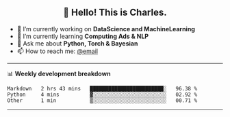 <h2 align="center">👋 Hello! This is Charles.</h2>
<!--<p align="center">
  <a href="https://blog.athulcyriac.co">Blog</a> •
  <a href="https://twitter.com/athulcajay">Twitter</a>
</p>-->


- 🔭 I’m currently working on **DataScience and MachineLearning**
- 🌱 I’m currently learning **Computing Ads & NLP**
- 💬 Ask me about **Python, Torch & Bayesian**
- 📫 How to reach me: [@email](liuxinhe@outlook.com)

-------
📊 **Weekly development breakdown**
<!--START_SECTION:waka-->
```text
Markdown   2 hrs 43 mins   ████████████████████████░   96.38 % 
Python     4 mins          ▓░░░░░░░░░░░░░░░░░░░░░░░░   02.92 % 
Other      1 min           ▒░░░░░░░░░░░░░░░░░░░░░░░░   00.71 % 
```
<!--END_SECTION:waka-->
-------
<!--**XinheLIU/XinheLIU** is a ✨ _special_ ✨ repository because its `README.md` (this file) appears on your GitHub profile.
